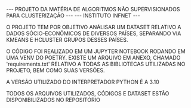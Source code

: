 --- PROJETO DA MATÉRIA DE ALGORITMOS NÃO SUPERVISIONADOS PARA CLUSTERIZAÇÃO ---
                        --- INSTITUTO INFNET ---

O PROJETO TEM POR OBJETIVO ANÁLISAR UM DATASET RELATIVO A DADOS SÓCIO-ECONÔMICOS
DE DIVERSOS PAÍSES, SEPARANDO VIA KMEANS E HCLUSTER GRUPOS DESSES PAÍSES.

O CÓDIGO FOI REALIZADO EM UM JUPYTER NOTEBOOK RODANDO EM UMA VENV DO POETRY.
EXISTE UM ARQUIVO EM ANEXO, CHAMADO 'requirements.txt' RELATIVO A TODAS AS 
BIBLIOTECAS UTILIZADAS NO PROJETO, BEM COMO SUAS VERSÕES.

A VERSÃO UTILIZADO DO INTERPRETADOR PYTHON É A 3.10

TODOS OS ARQUIVOS UTILIZADOS, CÓDIGOS E DATASET ESTÃO DISPONIBILIZADOS NO REPOSITÓRIO
